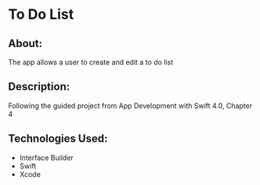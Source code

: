 # To Do List

## About:
The app allows a user to create and edit a to do list

## Description:
Following the guided project from App Development with Swift 4.0, Chapter 4

## Technologies Used:
* Interface Builder
* Swift
* Xcode

